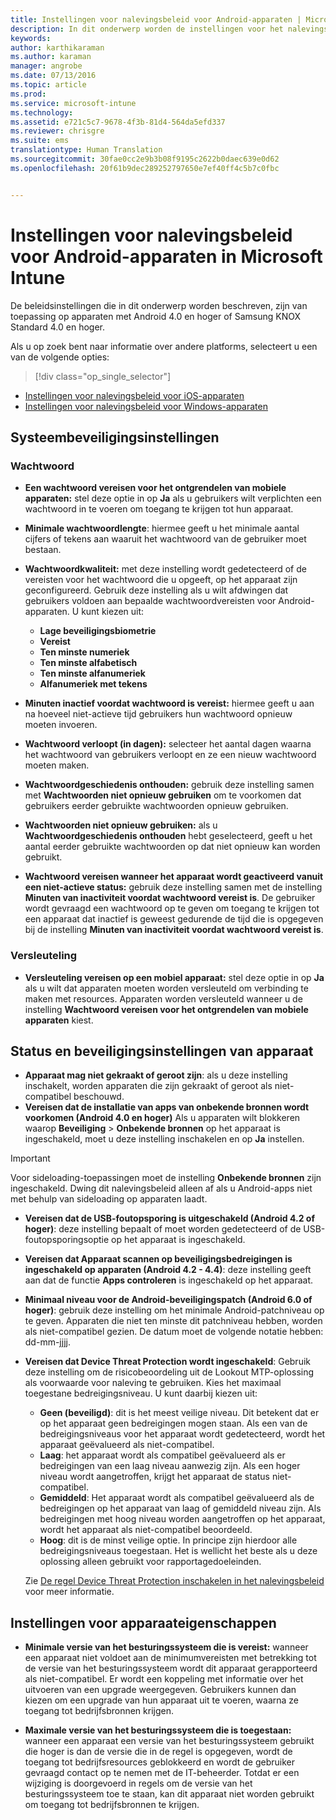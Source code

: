 ```yaml
---
title: Instellingen voor nalevingsbeleid voor Android-apparaten | Microsoft Intune
description: In dit onderwerp worden de instellingen voor het nalevingsbeleid voor Android-apparaten beschreven.
keywords: 
author: karthikaraman
ms.author: karaman
manager: angrobe
ms.date: 07/13/2016
ms.topic: article
ms.prod: 
ms.service: microsoft-intune
ms.technology: 
ms.assetid: e721c5c7-9678-4f3b-81d4-564da5efd337
ms.reviewer: chrisgre
ms.suite: ems
translationtype: Human Translation
ms.sourcegitcommit: 30fae0cc2e9b3b08f9195c2622b0daec639e0d62
ms.openlocfilehash: 20f61b9dec289252797650e7ef40ff4c5b7c0fbc


---
```



# <a name="compliance-policy-settings-for-android-devices-in-microsoft-intune"></a>Instellingen voor nalevingsbeleid voor Android-apparaten in Microsoft Intune

De beleidsinstellingen die in dit onderwerp worden beschreven, zijn van toepassing op apparaten met Android 4.0 en hoger of Samsung KNOX Standard 4.0 en hoger.

Als u op zoek bent naar informatie over andere platforms, selecteert u een van de volgende opties:
> [!div class="op_single_selector"]
- [Instellingen voor nalevingsbeleid voor iOS-apparaten](ios-compliance-policy-settings-in-microsoft-intune.md)
- [Instellingen voor nalevingsbeleid voor Windows-apparaten](windows-compliance-policy-settings-in-microsoft-intune.md)

## <a name="system-security-settings"></a>Systeembeveiligingsinstellingen
### <a name="password"></a>Wachtwoord
- **Een wachtwoord vereisen voor het ontgrendelen van mobiele apparaten:** stel deze optie in op **Ja** als u gebruikers wilt verplichten een wachtwoord in te voeren om toegang te krijgen tot hun apparaat.

-  **Minimale wachtwoordlengte**: hiermee geeft u het minimale aantal cijfers of tekens aan waaruit het wachtwoord van de gebruiker moet bestaan.

- **Wachtwoordkwaliteit:** met deze instelling wordt gedetecteerd of de vereisten voor het wachtwoord die u opgeeft, op het apparaat zijn geconfigureerd. Gebruik deze instelling als u wilt afdwingen dat gebruikers voldoen aan bepaalde wachtwoordvereisten voor Android-apparaten. U kunt kiezen uit:

  -   **Lage beveiligingsbiometrie**
  -   **Vereist**
  -   **Ten minste numeriek**
  -   **Ten minste alfabetisch**
  -   **Ten minste alfanumeriek**
  -   **Alfanumeriek met tekens**

- **Minuten inactief voordat wachtwoord is vereist:** hiermee geeft u aan na hoeveel niet-actieve tijd gebruikers hun wachtwoord opnieuw moeten invoeren.

- **Wachtwoord verloopt (in dagen):** selecteer het aantal dagen waarna het wachtwoord van gebruikers verloopt en ze een nieuw wachtwoord moeten maken.

- **Wachtwoordgeschiedenis onthouden:** gebruik deze instelling samen met **Wachtwoorden niet opnieuw gebruiken** om te voorkomen dat gebruikers eerder gebruikte wachtwoorden opnieuw gebruiken.

- **Wachtwoorden niet opnieuw gebruiken:** als u **Wachtwoordgeschiedenis onthouden** hebt geselecteerd, geeft u het aantal eerder gebruikte wachtwoorden op dat niet opnieuw kan worden gebruikt.

- **Wachtwoord vereisen wanneer het apparaat wordt geactiveerd vanuit een niet-actieve status:** gebruik deze instelling samen met de instelling **Minuten van inactiviteit voordat wachtwoord vereist is**. De gebruiker wordt gevraagd een wachtwoord op te geven om toegang te krijgen tot een apparaat dat inactief is geweest gedurende de tijd die is opgegeven bij de instelling **Minuten van inactiviteit voordat wachtwoord vereist is**.

### <a name="encryption"></a>Versleuteling
- **Versleuteling vereisen op een mobiel apparaat:** stel deze optie in op **Ja** als u wilt dat apparaten moeten worden versleuteld om verbinding te maken met resources. Apparaten worden versleuteld wanneer u de instelling **Wachtwoord vereisen voor het ontgrendelen van mobiele apparaten** kiest.

## <a name="device-health-and-security-settings"></a>Status en beveiligingsinstellingen van apparaat

- **Apparaat mag niet gekraakt of geroot zijn**: als u deze instelling inschakelt, worden apparaten die zijn gekraakt of geroot als niet-compatibel beschouwd.
- **Vereisen dat de installatie van apps van onbekende bronnen wordt voorkomen (Android 4.0 en hoger)** Als u apparaten wilt blokkeren waarop **Beveiliging** > **Onbekende bronnen** op het apparaat is ingeschakeld, moet u deze instelling inschakelen en op **Ja** instellen.  
>[!IMPORTANT]
>Voor sideloading-toepassingen moet de instelling **Onbekende bronnen** zijn ingeschakeld. Dwing dit nalevingsbeleid alleen af als u Android-apps niet met behulp van sideloading op apparaten laadt.

- **Vereisen dat de USB-foutopsporing is uitgeschakeld (Android 4.2 of hoger)**: deze instelling bepaalt of moet worden gedetecteerd of de USB-foutopsporingsoptie op het apparaat is ingeschakeld.
- **Vereisen dat Apparaat scannen op beveiligingsbedreigingen is ingeschakeld op apparaten (Android 4.2 - 4.4)**: deze instelling geeft aan dat de functie **Apps controleren** is ingeschakeld op het apparaat.
- **Minimaal niveau voor de Android-beveiligingspatch (Android 6.0 of hoger)**: gebruik deze instelling om het minimale Android-patchniveau op te geven. Apparaten die niet ten minste dit patchniveau hebben, worden als niet-compatibel gezien. De datum moet de volgende notatie hebben: dd-mm-jjjj.
- **Vereisen dat Device Threat Protection wordt ingeschakeld**: Gebruik deze instelling om de risicobeoordeling uit de Lookout MTP-oplossing als voorwaarde voor naleving te gebruiken. Kies het maximaal toegestane bedreigingsniveau. U kunt daarbij kiezen uit:

  - **Geen (beveiligd)**: dit is het meest veilige niveau. Dit betekent dat er op het apparaat geen bedreigingen mogen staan. Als een van de bedreigingsniveaus voor het apparaat wordt gedetecteerd, wordt het apparaat geëvalueerd als niet-compatibel.
  - **Laag**: het apparaat wordt als compatibel geëvalueerd als er bedreigingen van een laag niveau aanwezig zijn. Als een hoger niveau wordt aangetroffen, krijgt het apparaat de status niet-compatibel.
  - **Gemiddeld**: Het apparaat wordt als compatibel geëvalueerd als de bedreigingen op het apparaat van laag of gemiddeld niveau zijn. Als bedreigingen met hoog niveau worden aangetroffen op het apparaat, wordt het apparaat als niet-compatibel beoordeeld.
  - **Hoog**: dit is de minst veilige optie. In principe zijn hierdoor alle bedreigingsniveaus toegestaan. Het is wellicht het beste als u deze oplossing alleen gebruikt voor rapportagedoeleinden.

  Zie [De regel Device Threat Protection inschakelen in het nalevingsbeleid](enable-device-threat-protection-rule-in-compliance-policy.md) voor meer informatie.

## <a name="device-property-settings"></a>Instellingen voor apparaateigenschappen
- **Minimale versie van het besturingssysteem die is vereist:** wanneer een apparaat niet voldoet aan de minimumvereisten met betrekking tot de versie van het besturingssysteem wordt dit apparaat gerapporteerd als niet-compatibel.
  Er wordt een koppeling met informatie over het uitvoeren van een upgrade weergegeven. Gebruikers kunnen dan kiezen om een upgrade van hun apparaat uit te voeren, waarna ze toegang tot bedrijfsbronnen krijgen.

- **Maximale versie van het besturingssysteem die is toegestaan:** wanneer een apparaat een versie van het besturingssysteem gebruikt die hoger is dan de versie die in de regel is opgegeven, wordt de toegang tot bedrijfsresources geblokkeerd en wordt de gebruiker gevraagd contact op te nemen met de IT-beheerder. Totdat er een wijziging is doorgevoerd in regels om de versie van het besturingssysteem toe te staan, kan dit apparaat niet worden gebruikt om toegang tot bedrijfsbronnen te krijgen.



<!--HONumber=Nov16_HO1-->


